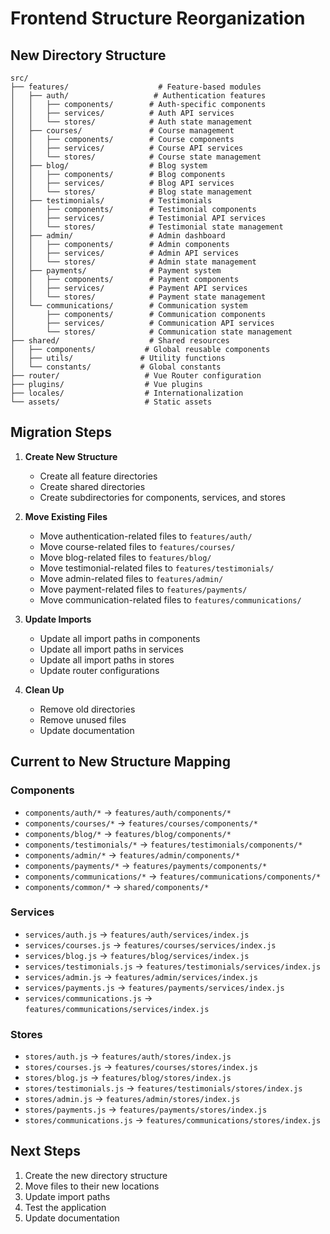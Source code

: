# Frontend Structure Reorganization

## New Directory Structure

```
src/
├── features/                    # Feature-based modules
│   ├── auth/                   # Authentication features
│   │   ├── components/        # Auth-specific components
│   │   ├── services/          # Auth API services
│   │   └── stores/            # Auth state management
│   ├── courses/               # Course management
│   │   ├── components/        # Course components
│   │   ├── services/          # Course API services
│   │   └── stores/            # Course state management
│   ├── blog/                  # Blog system
│   │   ├── components/        # Blog components
│   │   ├── services/          # Blog API services
│   │   └── stores/            # Blog state management
│   ├── testimonials/          # Testimonials
│   │   ├── components/        # Testimonial components
│   │   ├── services/          # Testimonial API services
│   │   └── stores/            # Testimonial state management
│   ├── admin/                 # Admin dashboard
│   │   ├── components/        # Admin components
│   │   ├── services/          # Admin API services
│   │   └── stores/            # Admin state management
│   ├── payments/              # Payment system
│   │   ├── components/        # Payment components
│   │   ├── services/          # Payment API services
│   │   └── stores/            # Payment state management
│   └── communications/        # Communication system
│       ├── components/        # Communication components
│       ├── services/          # Communication API services
│       └── stores/            # Communication state management
├── shared/                    # Shared resources
│   ├── components/           # Global reusable components
│   ├── utils/               # Utility functions
│   └── constants/           # Global constants
├── router/                   # Vue Router configuration
├── plugins/                  # Vue plugins
├── locales/                  # Internationalization
└── assets/                   # Static assets
```

## Migration Steps

1. **Create New Structure**
   - Create all feature directories
   - Create shared directories
   - Create subdirectories for components, services, and stores

2. **Move Existing Files**
   - Move authentication-related files to `features/auth/`
   - Move course-related files to `features/courses/`
   - Move blog-related files to `features/blog/`
   - Move testimonial-related files to `features/testimonials/`
   - Move admin-related files to `features/admin/`
   - Move payment-related files to `features/payments/`
   - Move communication-related files to `features/communications/`

3. **Update Imports**
   - Update all import paths in components
   - Update all import paths in services
   - Update all import paths in stores
   - Update router configurations

4. **Clean Up**
   - Remove old directories
   - Remove unused files
   - Update documentation

## Current to New Structure Mapping

### Components
- `components/auth/*` → `features/auth/components/*`
- `components/courses/*` → `features/courses/components/*`
- `components/blog/*` → `features/blog/components/*`
- `components/testimonials/*` → `features/testimonials/components/*`
- `components/admin/*` → `features/admin/components/*`
- `components/payments/*` → `features/payments/components/*`
- `components/communications/*` → `features/communications/components/*`
- `components/common/*` → `shared/components/*`

### Services
- `services/auth.js` → `features/auth/services/index.js`
- `services/courses.js` → `features/courses/services/index.js`
- `services/blog.js` → `features/blog/services/index.js`
- `services/testimonials.js` → `features/testimonials/services/index.js`
- `services/admin.js` → `features/admin/services/index.js`
- `services/payments.js` → `features/payments/services/index.js`
- `services/communications.js` → `features/communications/services/index.js`

### Stores
- `stores/auth.js` → `features/auth/stores/index.js`
- `stores/courses.js` → `features/courses/stores/index.js`
- `stores/blog.js` → `features/blog/stores/index.js`
- `stores/testimonials.js` → `features/testimonials/stores/index.js`
- `stores/admin.js` → `features/admin/stores/index.js`
- `stores/payments.js` → `features/payments/stores/index.js`
- `stores/communications.js` → `features/communications/stores/index.js`

## Next Steps

1. Create the new directory structure
2. Move files to their new locations
3. Update import paths
4. Test the application
5. Update documentation 